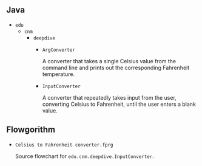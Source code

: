 ## Java 

* `edu`
    * `cnm`
        * `deepdive`
            * `ArgConverter`
            
                A converter that takes a single Celsius value from the command line and prints out the corresponding Fahrenheit temperature.
            
            * `InputConverter`
            
                A converter that repeatedly takes input from the user, converting Celsius to Fahrenheit, until the user enters a blank value.

## Flowgorithm

* `Celsius to Fahrenheit converter.fprg`

    Source flowchart for `edu.cnm.deepdive.InputConverter`.